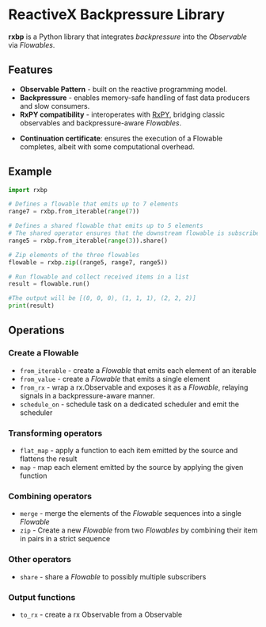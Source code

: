 # ReactiveX Backpressure Library

**rxbp** is a Python library that integrates *backpressure* into the *Observable* via *Flowables*. 


## Features

- **Observable Pattern** - built on the reactive programming model.
- **Backpressure** - enables memory-safe handling of fast data producers and slow consumers.
- **RxPY compatibility** - interoperates with [RxPY](https://github.com/ReactiveX/RxPY/tree/master), bridging classic observables and backpressure-aware *Flowables*.
* **Continuation certificate**: ensures the execution of a Flowable completes, albeit with some computational overhead.


<!-- ## Installation -->




## Example

``` python
import rxbp

# Defines a flowable that emits up to 7 elements
range7 = rxbp.from_iterable(range(7))

# Defines a shared flowable that emits up to 5 elements
# The shared operator ensures that the downstream flowable is subscribed once
range5 = rxbp.from_iterable(range(3)).share()

# Zip elements of the three flowables
flowable = rxbp.zip((range5, range7, range5))

# Run flowable and collect received items in a list
result = flowable.run()

#The output will be [(0, 0, 0), (1, 1, 1), (2, 2, 2)]
print(result)
```

<!-- ## RxPY Compatibility -->

## Operations

### Create a Flowable

- `from_iterable` - create a *Flowable* that emits each element of an iterable
- `from_value` - create a *Flowable* that emits a single element
- `from_rx` - wrap a rx.Observable and exposes it as a *Flowable*, relaying signals in a backpressure-aware manner.
- `schedule_on` - schedule task on a dedicated scheduler and emit the scheduler

### Transforming operators

- `flat_map` - apply a function to each item emitted by the source and 
flattens the result
- `map` - map each element emitted by the source by applying the given 
function

### Combining operators

- `merge` - merge the elements of the *Flowable* sequences into a single *Flowable*
- `zip` - Create a new *Flowable* from two *Flowables* by combining their 
item in pairs in a strict sequence

### Other operators

- `share` - share a *Flowable* to possibly multiple subscribers

### Output functions

- `to_rx` - create a rx Observable from a Observable
